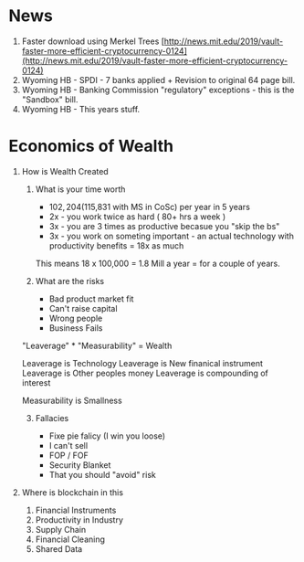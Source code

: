 <style>
.pagebreak { page-break-before: always; }
</style>

News
=====

1. Faster download using Merkel Trees
[http://news.mit.edu/2019/vault-faster-more-efficient-cryptocurrency-0124](http://news.mit.edu/2019/vault-faster-more-efficient-cryptocurrency-0124)
2. Wyoming HB - SPDI - 7 banks applied + Revision to original 64 page bill.
3. Wyoming HB - Banking Commission "regulatory" exceptions - this is the "Sandbox" bill.
4. Wyoming HB - This years stuff.



Economics of Wealth
======================

1. How is Wealth Created
	1. What is your time worth
		- $102,204 ($115,831 with MS in CoSc) per year in 5 years
		- 2x - you work twice as hard ( 80+ hrs a week )
		- 3x - you are 3 times as productive becasue you "skip the bs"
		- 3x - you work on someting important - an actual technology with productivity benefits
		= 18x as much

		This means 18 x 100,000 = 1.8 Mill a year = for a couple of years.

	2. What are the risks
		- Bad product market fit
		- Can't raise capital
		- Wrong people
		- Business Fails
	
	"Leaverage" * "Measurability" = Wealth

	Leaverage is Technology
		Leaverage is New finanical instrument
		Leaverage is Other peoples money
		Leaverage is compounding of interest

	Measurability is Smallness

	3. Fallacies 

		- Fixe pie falicy (I win you loose)
		- I can't sell
		- FOP / FOF
		- Security Blanket
		- That you should "avoid" risk
	
2. Where is blockchain in this

	1. Financial Instruments
	2. Productivity in Industry
	3. Supply Chain
	4. Financial Cleaning
	5. Shared Data




